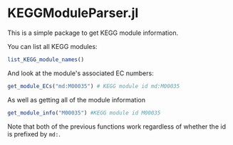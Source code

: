 # KEGGModuleParser.jl
This is a simple package to get KEGG module information. 

You can list all KEGG modules:
```julia
list_KEGG_module_names()
```

And look at the module's associated EC numbers:
```julia
get_module_ECs("md:M00035") # KEGG module id md:M00035
```

As well as getting all of the module information
```julia
get_module_info("M00035") #KEGG module id M00035
```

Note that both of the previous functions work regardless of whether the id is prefixed by `md:`.

